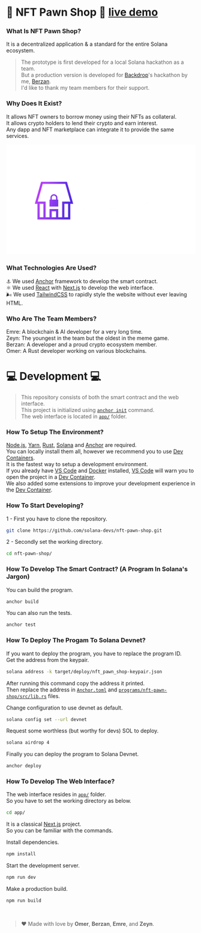# 🏪 NFT Pawn Shop 🏪  [live demo](https://solana-devs.github.io/nft-pawn-shop/)
### What Is NFT Pawn Shop?
It is a decentralized application & a standard for the entire Solana ecosystem.

> The prototype is first developed for a local Solana hackathon as a team. 
> <br>
>  But a production version is developed for [Backdrop](https://backdrop.so/)'s hackathon by me, [Berzan](https://x.com/BerzanXYZ).
> <br>
> I'd like to thank my team members for their support.

### Why Does It Exist?
It allows NFT owners to borrow money using their NFTs as collateral. <br>
It allows crypto holders to lend their crypto and earn interest. <br>
Any dapp and NFT marketplace can integrate it to provide the same services. 

![nft pawn shop logo](/.github/assets/logo.png)


### What Technologies Are Used?
⚓ We used [Anchor](https://www.anchor-lang.com/) framework to develop the smart contract. <br>
⚛️ We used [React](https://react.dev/) with [Next.js](https://nextjs.org/) to develop the web interface. <br>
🌬️ We used [TailwindCSS](https://tailwindcss.com/) to rapidly style the website without ever leaving HTML.

### Who Are The Team Members? 
Emre: A blockchain & AI developer for a very long time. <br>
Zeyn: The youngest in the team but the oldest in the meme game. <br>
Berzan: A developer and a proud crypto ecosystem member. <br>
Omer: A Rust developer working on various blockchains.  <br>


# 💻 Development 💻
>This repository consists of both the smart contract and the web interface. <br>
This project is initialized using [`anchor init`](https://www.anchor-lang.com/docs/hello-world) command. <br>
The web interface is located in [`app/`](/app/) folder.

### How To Setup The Environment?
[Node.js](https://nodejs.org/en/download), [Yarn](https://yarnpkg.com/), [Rust](https://www.rust-lang.org/), [Solana](https://docs.solana.com/cli/install-solana-cli-tools) and [Anchor](https://www.anchor-lang.com/docs/installation) are required.<br>
You can locally install them all, however we recommend you to use [Dev Containers](https://containers.dev/).<br>
It is the fastest way to setup a development environment. <br>
If you already have  [VS Code](https://code.visualstudio.com/) and [Docker](https://www.docker.com/) installed, [VS Code](https://code.visualstudio.com/) will warn you to open the project in a [Dev Container](https://containers.dev/).<br>
We also added some extensions to improve your development experience in the [Dev Container](https://containers.dev/).


### How To Start Developing?



1 - First you have to clone the repository.
```sh
git clone https://github.com/solana-devs/nft-pawn-shop.git
```
2 - Secondly set the working directory.
```sh
cd nft-pawn-shop/
```

### How To Develop The Smart Contract? (A Program In Solana's Jargon)  

You can build the program.
```sh
anchor build
```
You can also run the tests.
```sh
anchor test
```

### How To Deploy The Progam To Solana Devnet?
If you want to deploy the program, you have to replace the program ID. <br>
Get the address from the keypair.
```sh
solana address -k target/deploy/nft_pawn_shop-keypair.json 
```
After running this command copy the address it printed. <br>
Then replace the address in [`Anchor.toml`](/Anchor.toml) and [`programs/nft-pawn-shop/src/lib.rs`](/programs/nft-pawn-shop/src/lib.rs) files.

Change configuration to use devnet as default.
```sh
solana config set --url devnet
```

Request some worthless (but worthy for devs) SOL to deploy.
```sh
solana airdrop 4
```

Finally you can deploy the program to Solana Devnet.
```sh
anchor deploy
```

### How To Develop The Web Interface?
The web interface resides in [`app/`](/app/) folder. <br>
So you have to set the working directory as below.
```sh
cd app/
```  

It is a classical [Next.js](https://nextjs.org/) project. <br>
So you can be familiar with the commands.

Install dependencies.
```sh
npm install
```

Start the development server.
```sh
npm run dev
```

Make a production build.
```sh
npm run build
```


<br>

> ❤️ Made with love by **Omer**, **Berzan**, **Emre**, and **Zeyn**.
